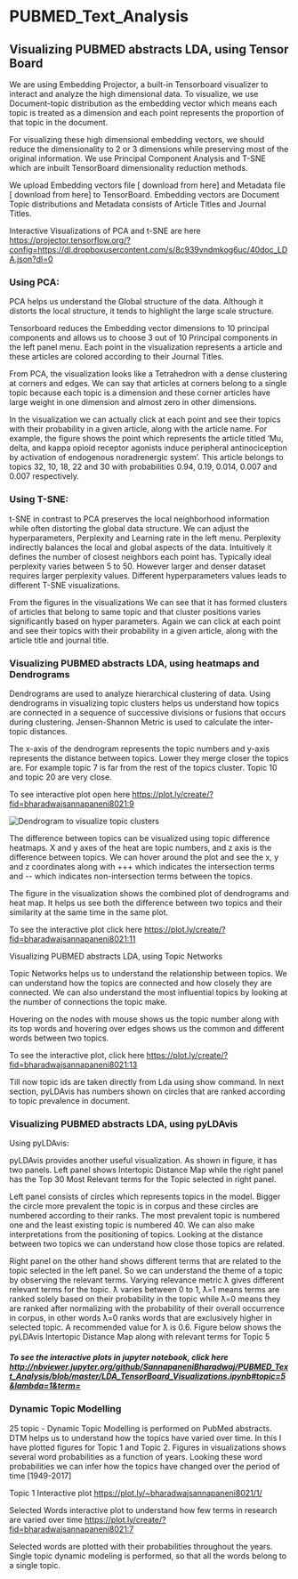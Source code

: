 # PUBMED_Text_Analysis

## Visualizing PUBMED abstracts LDA, using Tensor Board

We are using Embedding Projector, a built-in Tensorboard visualizer to interact and analyze the high dimensional data. To visualize, we use Document-topic distribution as the embedding vector which means each topic is treated as a dimension and each point represents the proportion of that topic in the document. 

For visualizing these high dimensional embedding vectors, we should reduce the dimensionality to 2 or 3 dimensions while preserving most of the original information. We use Principal Component Analysis and T-SNE which are inbuilt TensorBoard dimensionality reduction methods.

We upload Embedding vectors file [ download from here] and Metadata file [ download from here] to  TensorBoard. Embedding vectors are Document Topic distributions and Metadata consists of Article Titles and Journal Titles.

Interactive Visualizations of PCA and t-SNE are here https://projector.tensorflow.org/?config=https://dl.dropboxusercontent.com/s/8c939vndmkog6uc/40doc_LDA.json?dl=0


### Using PCA:

PCA helps us understand the Global structure of the data. Although it distorts the local structure, it tends to highlight the large scale structure. 

Tensorboard reduces the Embedding vector dimensions to 10 principal components and allows us to choose 3 out of 10 Principal components in the left panel menu. Each point in the visualization represents a article and these articles are colored according to their Journal Titles. 

From PCA, the visualization looks like a Tetrahedron with a dense clustering at corners and edges. We can say that articles at corners belong to a single topic because each topic is a dimension and these corner articles have large weight in one dimension and almost zero in other dimensions. 

In the visualization we can actually click at each point and see their topics with their probability in a given article, along with the article name. For example, the figure shows the point which represents the article titled ‘Mu, delta, and kappa opioid receptor agonists induce peripheral antinociception by activation of endogenous noradrenergic system’. This article belongs to topics 32, 10, 18, 22 and 30  with probabilities 0.94, 0.19, 0.014, 0.007 and 0.007 respectively. 

### Using T-SNE:

t-SNE in contrast to PCA preserves the local neighborhood information while often distorting the global data structure. We can adjust the hyperparameters, Perplexity and Learning rate in the left menu. Perplexity indirectly balances the local and global aspects of the data. Intuitively it defines the number of closest neighbors each point has. Typically ideal perplexity varies between 5 to 50. However larger and denser dataset requires larger perplexity values. Different hyperparameters values leads to different T-SNE visualizations. 

From the figures in the visualizations We can see that it has formed clusters of articles that belong to same topic and that cluster positions varies significantly based on hyper parameters.  Again we can click at each point and see their topics with their probability in a given article, along with the article title and journal title. 

### Visualizing PUBMED abstracts LDA, using heatmaps and Dendrograms

Dendrograms are used to analyze hierarchical clustering of data. Using dendrograms in visualizing topic clusters helps us understand how topics are connected in a sequence of successive divisions or fusions that occurs during clustering. Jensen-Shannon Metric is used to calculate the inter-topic distances.

The x-axis of the dendrogram represents the topic numbers and y-axis represents the distance between topics. Lower they merge closer the topics are. For example topic 7 is far from the rest of the topics cluster. Topic 10 and topic 20 are very close.

To see interactive plot open here https://plot.ly/create/?fid=bharadwajsannapaneni8021:9

![Dendrogram to visualize topic clusters](https://plot.ly/create/?fid=bharadwajsannapaneni8021:9)


The difference between topics can be visualized using topic difference heatmaps. X and y axes of the heat are topic numbers, and z axis is the difference between topics. We can hover around the plot and see the x, y and z coordinates along with +++ which indicates the intersection terms and -- which indicates non-intersection terms between the topics. 

The figure in the visualization shows the combined plot of dendrograms and heat map. It helps us see both the difference between two topics and their similarity at the same time in the same plot.  

To see the interactive plot click here https://plot.ly/create/?fid=bharadwajsannapaneni8021:11


Visualizing PUBMED abstracts LDA, using Topic Networks

Topic Networks helps us to understand the relationship between topics. We can understand how the topics are connected and how closely they are connected. We can also understand the most influential topics by looking at the number of connections the topic make.

Hovering on the nodes with mouse shows us the topic number along with its top words and hovering over edges shows us the common and different words between two topics. 

To see the interactive plot, click here https://plot.ly/create/?fid=bharadwajsannapaneni8021:13


Till now topic ids are taken directly from Lda using show command. In next section, pyLDAvis has numbers shown on circles that are ranked according to topic prevalence in document. 


### Visualizing PUBMED abstracts LDA, using pyLDAvis

Using pyLDAvis:

pyLDAvis provides another useful visualization. As shown in figure, it has two panels. Left panel shows Intertopic Distance Map while the right panel has the Top 30 Most Relevant terms for the Topic selected in right panel. 

Left panel consists of circles which represents topics in the model. Bigger the circle more prevalent the topic is in corpus and these circles are numbered according to their ranks. The most prevalent topic is numbered one and the least existing topic is numbered 40. We can also make interpretations from the positioning of topics. Looking at the distance between two topics we can understand how close those topics are related. 

Right panel on the other hand shows different terms that are related to the topic selected in the left panel. So we can understand the theme of a topic by observing the relevant terms. Varying relevance metric ƛ gives different relevant terms for the topic. ƛ varies between 0 to 1, ƛ=1 means terms are ranked solely based on their probability in the topic while ƛ=0 means they are ranked after normalizing with the probability of their overall occurrence in corpus, in other words ƛ=0 ranks words that are exclusively higher in selected topic. A recommended value for ƛ is 0.6. Figure below shows the pyLDAvis Intertopic Distance Map along with relevant terms for Topic 5

##### To see the interactive plots in jupyter notebook, click here http://nbviewer.jupyter.org/github/SannapaneniBharadwaj/PUBMED_Text_Analysis/blob/master/LDA_TensorBoard_Visualizations.ipynb#topic=5&lambda=1&term=

### Dynamic Topic Modelling

25 topic - Dynamic Topic Modelling is performed on PubMed abstracts. DTM helps us to understand how the topics have varied over time. In this I have plotted figures for Topic 1 and Topic 2. Figures in visualizations shows several word probabilities as a function of years. Looking these word probabilities we can infer how the topics have changed over the period of time [1949-2017]

Topic 1 Interactive plot
https://plot.ly/~bharadwajsannapaneni8021/1/

Selected Words interactive plot to understand how few terms in research are varied over time
https://plot.ly/create/?fid=bharadwajsannapaneni8021:7

Selected words are plotted with their probabilities throughout the years. Single topic dynamic modeling is performed, so that all the words belong to a single topic.

